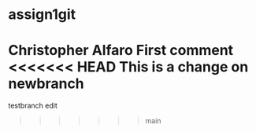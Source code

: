 # assign1git
Christopher Alfaro
First comment
<<<<<<< HEAD
This is a change on newbranch
=======
testbranch edit

>>>>>>> main
